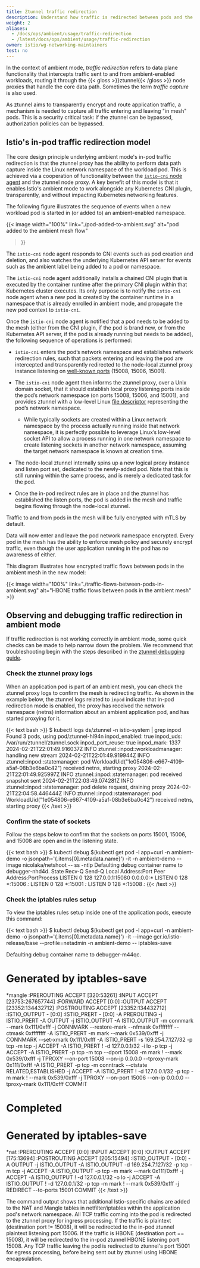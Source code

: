 ```yaml
---
title: Ztunnel traffic redirection
description: Understand how traffic is redirected between pods and the ztunnel node proxy.
weight: 2
aliases:
  - /docs/ops/ambient/usage/traffic-redirection
  - /latest/docs/ops/ambient/usage/traffic-redirection
owner: istio/wg-networking-maintainers
test: no
---
```


In the context of ambient mode, _traffic redirection_ refers to data plane functionality that intercepts traffic sent to and from ambient-enabled workloads, routing it through the {{< gloss >}}ztunnel{{< /gloss >}} node proxies that handle the core data path. Sometimes the term _traffic capture_ is also used.

As ztunnel aims to transparently encrypt and route application traffic, a mechanism is needed to capture all traffic entering and leaving "in mesh" pods. This is a security critical task: if the ztunnel can be bypassed, authorization policies can be bypassed.

## Istio's in-pod traffic redirection model

The core design principle underlying ambient mode's in-pod traffic redirection is that the ztunnel proxy has the ability to perform data path capture inside the Linux network namespace of the workload pod. This is achieved via a cooperation of functionality between the [`istio-cni` node agent](/pt-br/docs/setup/additional-setup/cni/) and the ztunnel node proxy. A key benefit of this model is that it enables Istio's ambient mode to work alongside any Kubernetes CNI plugin, transparently, and without impacting Kubernetes networking features.

The following figure illustrates the sequence of events when a new workload pod is started in (or added to) an ambient-enabled namespace.

{{< image width="100%"
link="./pod-added-to-ambient.svg"
alt="pod added to the ambient mesh flow"
>}}

The `istio-cni` node agent responds to CNI events such as pod creation and deletion, and also watches the underlying Kubernetes API server for events such as the ambient label being added to a pod or namespace.

The `istio-cni` node agent additionally installs a chained CNI plugin that is executed by the container runtime after the primary CNI plugin within that Kubernetes cluster executes. Its only purpose is to notify the `istio-cni` node agent when a new pod is created by the container runtime in a namespace that is already enrolled in ambient mode, and propagate the new pod context to `istio-cni`.

Once the `istio-cni` node agent is notified that a pod needs to be added to the mesh (either from the CNI plugin, if the pod is brand new, or from the Kubernetes API server, if the pod is already running but needs to be added), the following sequence of operations is performed:

- `istio-cni` enters the pod’s network namespace and establishes network redirection rules, such that packets entering and leaving the pod are intercepted and transparently redirected to the node-local ztunnel proxy instance listening on [well-known ports](https://github.com/istio/ztunnel/blob/master/ARCHITECTURE.md#ports) (15008, 15006, 15001).

- The `istio-cni` node agent then informs the ztunnel proxy, over a Unix domain socket, that it should establish local proxy listening ports inside the pod’s network namespace (on ports 15008, 15006, and 15001), and provides ztunnel with a low-level Linux [file descriptor](https://en.wikipedia.org/wiki/File_descriptor) representing the pod’s network namespace.
    - While typically sockets are created within a Linux network namespace by the process actually running inside that network namespace, it is perfectly possible to leverage Linux’s low-level socket API to allow a process running in one network namespace to create listening sockets in another network namespace, assuming the target network namespace is known at creation time.

- The node-local ztunnel internally spins up a new logical proxy instance and listen port set, dedicated to the newly-added pod. Note that this is still running within the same process, and is merely a dedicated task for the pod.

- Once the in-pod redirect rules are in place and the ztunnel has established the listen ports, the pod is added in the mesh and traffic begins flowing through the node-local ztunnel.

Traffic to and from pods in the mesh will be fully encrypted with mTLS by default.

Data will now enter and leave the pod network namespace encrypted. Every pod in the mesh has the ability to enforce mesh policy and securely encrypt traffic, even though the user application running in the pod has no awareness of either.

This diagram illustrates how encrypted traffic flows between pods in the ambient mesh in the new model:

{{< image width="100%"
    link="./traffic-flows-between-pods-in-ambient.svg"
    alt="HBONE traffic flows between pods in the ambient mesh"
    >}}

## Observing and debugging traffic redirection in ambient mode

If traffic redirection is not working correctly in ambient mode, some quick checks can be made to help narrow down the problem. We recommend that troubleshooting begin with the steps described in the [ztunnel debugging guide](/pt-br/docs/ambient/usage/troubleshoot-ztunnel/).

### Check the ztunnel proxy logs

When an application pod is part of an ambient mesh, you can check the ztunnel proxy logs to confirm the mesh is redirecting traffic. As shown in the example below, the ztunnel logs related to `inpod` indicate that in-pod redirection mode is enabled, the proxy has received the network namespace (netns) information about an ambient application pod, and has started proxying for it.

{{< text bash >}}
$ kubectl logs ds/ztunnel -n istio-system  | grep inpod
Found 3 pods, using pod/ztunnel-hl94n
inpod_enabled: true
inpod_uds: /var/run/ztunnel/ztunnel.sock
inpod_port_reuse: true
inpod_mark: 1337
2024-02-21T22:01:49.916037Z  INFO ztunnel::inpod::workloadmanager: handling new stream
2024-02-21T22:01:49.919944Z  INFO ztunnel::inpod::statemanager: pod WorkloadUid("1e054806-e667-4109-a5af-08b3e6ba0c42") received netns, starting proxy
2024-02-21T22:01:49.925997Z  INFO ztunnel::inpod::statemanager: pod received snapshot sent
2024-02-21T22:03:49.074281Z  INFO ztunnel::inpod::statemanager: pod delete request, draining proxy
2024-02-21T22:04:58.446444Z  INFO ztunnel::inpod::statemanager: pod WorkloadUid("1e054806-e667-4109-a5af-08b3e6ba0c42") received netns, starting proxy
{{< /text >}}

### Confirm the state of sockets

Follow the steps below to confirm that the sockets on ports 15001, 15006, and 15008 are open and in the listening state.

{{< text bash >}}
$ kubectl debug $(kubectl get pod -l app=curl -n ambient-demo -o jsonpath='{.items[0].metadata.name}') -it -n ambient-demo  --image nicolaka/netshoot  -- ss -ntlp
Defaulting debug container name to debugger-nhd4d.
State  Recv-Q Send-Q Local Address:Port  Peer Address:PortProcess
LISTEN 0      128        127.0.0.1:15080      0.0.0.0:*
LISTEN 0      128                *:15006            *:*
LISTEN 0      128                *:15001            *:*
LISTEN 0      128                *:15008            *:*
{{< /text >}}

### Check the iptables rules setup

To view the iptables rules setup inside one of the application pods, execute this command:

{{< text bash >}}
$ kubectl debug $(kubectl get pod -l app=curl -n ambient-demo -o jsonpath='{.items[0].metadata.name}') -it --image gcr.io/istio-release/base --profile=netadmin -n ambient-demo -- iptables-save

Defaulting debug container name to debugger-m44qc.
# Generated by iptables-save
*mangle
:PREROUTING ACCEPT [320:53261]
:INPUT ACCEPT [23753:267657744]
:FORWARD ACCEPT [0:0]
:OUTPUT ACCEPT [23352:134432712]
:POSTROUTING ACCEPT [23352:134432712]
:ISTIO_OUTPUT - [0:0]
:ISTIO_PRERT - [0:0]
-A PREROUTING -j ISTIO_PRERT
-A OUTPUT -j ISTIO_OUTPUT
-A ISTIO_OUTPUT -m connmark --mark 0x111/0xfff -j CONNMARK --restore-mark --nfmask 0xffffffff --ctmask 0xffffffff
-A ISTIO_PRERT -m mark --mark 0x539/0xfff -j CONNMARK --set-xmark 0x111/0xfff
-A ISTIO_PRERT -s 169.254.7.127/32 -p tcp -m tcp -j ACCEPT
-A ISTIO_PRERT ! -d 127.0.0.1/32 -i lo -p tcp -j ACCEPT
-A ISTIO_PRERT -p tcp -m tcp --dport 15008 -m mark ! --mark 0x539/0xfff -j TPROXY --on-port 15008 --on-ip 0.0.0.0 --tproxy-mark 0x111/0xfff
-A ISTIO_PRERT -p tcp -m conntrack --ctstate RELATED,ESTABLISHED -j ACCEPT
-A ISTIO_PRERT ! -d 127.0.0.1/32 -p tcp -m mark ! --mark 0x539/0xfff -j TPROXY --on-port 15006 --on-ip 0.0.0.0 --tproxy-mark 0x111/0xfff
COMMIT
# Completed
# Generated by iptables-save
*nat
:PREROUTING ACCEPT [0:0]
:INPUT ACCEPT [0:0]
:OUTPUT ACCEPT [175:13694]
:POSTROUTING ACCEPT [205:15494]
:ISTIO_OUTPUT - [0:0]
-A OUTPUT -j ISTIO_OUTPUT
-A ISTIO_OUTPUT -d 169.254.7.127/32 -p tcp -m tcp -j ACCEPT
-A ISTIO_OUTPUT -p tcp -m mark --mark 0x111/0xfff -j ACCEPT
-A ISTIO_OUTPUT ! -d 127.0.0.1/32 -o lo -j ACCEPT
-A ISTIO_OUTPUT ! -d 127.0.0.1/32 -p tcp -m mark ! --mark 0x539/0xfff -j REDIRECT --to-ports 15001
COMMIT
{{< /text >}}

The command output shows that additional Istio-specific chains are added to the NAT and Mangle tables in netfilter/iptables within the application pod's network namespace. All TCP traffic coming into the pod is redirected to the ztunnel proxy for ingress processing. If the traffic is plaintext (destination port != 15008), it will be redirected to the in-pod ztunnel plaintext listening port 15006. If the traffic is HBONE (destination port == 15008), it will be redirected to the in-pod ztunnel HBONE listening port 15008. Any TCP traffic leaving the pod is redirected to ztunnel's port 15001 for egress processing, before being sent out by ztunnel using HBONE encapsulation.
